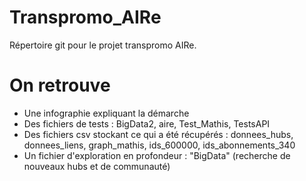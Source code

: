 # Transpromo_AIRe
Répertoire git pour le projet transpromo AIRe.

# On retrouve

  - Une infographie expliquant la démarche
  - Des fichiers de tests : BigData2, aire, Test_Mathis, TestsAPI
  - Des fichiers csv stockant ce qui a été récupérés : donnees_hubs, donnees_liens, graph_mathis, ids_600000, ids_abonnements_340
  - Un fichier d'exploration en profondeur : "BigData" (recherche de nouveaux hubs et de communauté)

